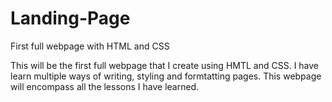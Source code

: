 # Landing-Page
First full webpage with HTML and CSS

<p>This will be the first full webpage that I create using HMTL and CSS. I have learn multiple ways of writing, styling and formtatting pages. This webpage will encompass all the lessons I have learned.</p>